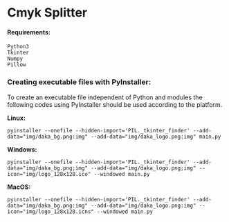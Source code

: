# Cmyk Splitter

#### Requirements:
```
Python3
Tkinter
Numpy
Pillow
```

### Creating executable files with PyInstaller:
To create an executable file independent of Python and modules the following codes using PyInstaller should be used according to the platform.

**Linux:**

```pyinstaller --onefile --hidden-import='PIL._tkinter_finder' --add-data="img/daka_bg.png:img" --add-data="img/daka_logo.png:img" main.py```

**Windows:**

```pyinstaller --onefile --hidden-import='PIL._tkinter_finder' --add-data="img/daka_bg.png;img" --add-data="img/daka_logo.png;img" --icon="img/logo_128x128.ico" --windowed main.py```

**MacOS:**

```pyinstaller --onefile --hidden-import='PIL._tkinter_finder' --add-data="img/daka_bg.png:img" --add-data="img/daka_logo.png:img" --icon="img/logo_128x128.icns" --windowed main.py```


